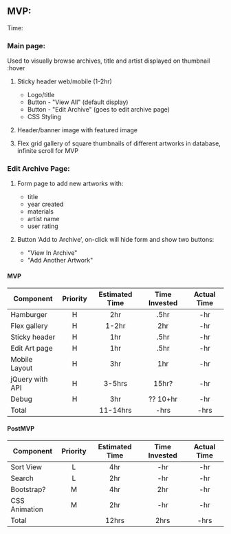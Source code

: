 

## MVP:
Time: 

### Main page: 
Used to visually browse archives, title and artist displayed on thumbnail :hover
1.	Sticky header web/mobile (1-2hr)
    *	Logo/title
    *	Button - "View All" (default display)
    *	Button - "Edit Archive" (goes to edit archive page)
    *   CSS Styling 

2.	Header/banner image with featured image
3.	Flex grid gallery of square thumbnails of different artworks in database, infinite scroll for MVP 



### Edit Archive Page: 

1. Form page to add new artworks with:
    * title
    * year created
    * materials
    * artist name 
    * user rating

2. Button ‘Add to Archive’, on-click will hide form and show two buttons:
    * "View In Archive"
    * "Add Another Artwork"




#### MVP

| Component        | Priority | Estimated Time | Time Invested | Actual Time |
| ---------------- | :------: | :------------: | :------------: | :---------: |
| Hamburger        |    H     |      2hr       |      .5hr      |     -hr     |
| Flex gallery     |    H     |     1-2hr      |      2hr       |     -hr     |
| Sticky header    |    H     |      1hr       |      .5hr      |     -hr     |
| Edit Art page    |    H     |      1hr       |      .5hr      |     -hr     |
| Mobile Layout    |    H     |      3hr       |      1hr       |     -hr     |
| jQuery with API  |    H     |    3-5hrs      |      15hr?     |     -hr     |
| Debug            |    H     |      3hr       |      ?? 10+hr  |     -hr     |
| Total            |          |    11-14hrs    |      -hrs      |    -hrs     |


#### PostMVP

| Component     | Priority | Estimated Time | Time Invested | Actual Time |
| ------------- | :------: | :------------: | :------------: | :---------: |
| Sort View     |    L     |      4hr       |      -hr       |     -hr     |
| Search        |    L     |      2hr       |      -hr       |     -hr     |
| Bootstrap?    |    M     |      4hr       |      2hr       |     -hr     |
| CSS Animation |    M     |      2hr       |      -hr       |     -hr     |
| Total         |          |     12hrs      |      2hrs      |    -hrs     |

